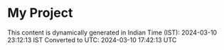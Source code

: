 # My Project

This content is dynamically generated in Indian Time (IST): 2024-03-10 23:12:13 IST
Converted to UTC: 2024-03-10 17:42:13 UTC
